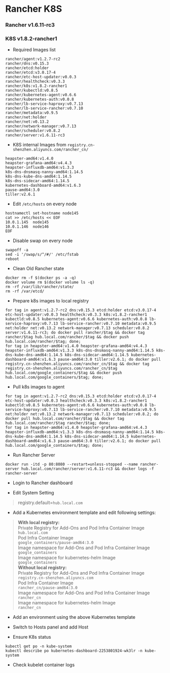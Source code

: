 # Rancher K8S
### Rancher v1.6.11-rc3
### K8S v1.8.2-rancher1

* Required Images list
```
rancher/agent:v1.2.7-rc2
rancher/dns:v0.15.3
rancher/etcd:holder
rancher/etcd:v3.0.17-4
rancher/etc-host-updater:v0.0.3
rancher/healthcheck:v0.3.3
rancher/k8s:v1.8.2-rancher1
rancher/kubectld:v0.8.5
rancher/kubernetes-agent:v0.6.6
rancher/kubernetes-auth:v0.0.8
rancher/lb-service-haproxy:v0.7.13
rancher/lb-service-rancher:v0.7.10
rancher/metadata:v0.9.5
rancher/net:holder
rancher/net:v0.13.2
rancher/network-manager:v0.7.13
rancher/scheduler:v0.8.2
rancher/server:v1.6.11-rc3
```

* K8S internal Images from `registry.cn-shenzhen.aliyuncs.com/rancher_cn/`
```
heapster-amd64:v1.4.0
heapster-grafana-amd64:v4.4.3
heapster-influxdb-amd64:v1.3.3
k8s-dns-dnsmasq-nanny-amd64:1.14.5
k8s-dns-kube-dns-amd64:1.14.5
k8s-dns-sidecar-amd64:1.14.5
kubernetes-dashboard-amd64:v1.6.3
pause-amd64:3.0
tiller:v2.6.1
```

* Edit `/etc/hosts` on every node
```
hostnamectl set-hostname node145
cat >> /etc/hosts << EOF
10.0.1.145  node145
10.0.1.146  node146
EOF
```

* Disable swap on every node
```
swapoff -a
sed -i '/swap/s/^/#/' /etc/fstab
reboot
```

* Clean Old Rancher state
```
docker rm -f $(docker ps -a -q)
docker volume rm $(docker volume ls -q)
rm -rf /var/lib/rancher/state/
rm -rf /var/etcd/
```

* Prepare k8s images to local registry
```
for tag in agent:v1.2.7-rc2 dns:v0.15.3 etcd:holder etcd:v3.0.17-4 etc-host-updater:v0.0.3 healthcheck:v0.3.3 k8s:v1.8.2-rancher1 kubectld:v0.8.5 kubernetes-agent:v0.6.6 kubernetes-auth:v0.0.8 lb-service-haproxy:v0.7.13 lb-service-rancher:v0.7.10 metadata:v0.9.5 net:holder net:v0.13.2 network-manager:v0.7.13 scheduler:v0.8.2 server:v1.6.11-rc3; do docker pull rancher/$tag && docker tag rancher/$tag hub.local.com/rancher/$tag && docker push hub.local.com/rancher/$tag; done;
for tag in heapster-amd64:v1.4.0 heapster-grafana-amd64:v4.4.3 heapster-influxdb-amd64:v1.3.3 k8s-dns-dnsmasq-nanny-amd64:1.14.5 k8s-dns-kube-dns-amd64:1.14.5 k8s-dns-sidecar-amd64:1.14.5 kubernetes-dashboard-amd64:v1.6.3 pause-amd64:3.0 tiller:v2.6.1; do docker pull registry.cn-shenzhen.aliyuncs.com/rancher_cn/$tag && docker tag registry.cn-shenzhen.aliyuncs.com/rancher_cn/$tag hub.local.com/google_containers/$tag && docker push hub.local.com/google_containers/$tag; done;
```

* Pull k8s images to agent
```
for tag in agent:v1.2.7-rc2 dns:v0.15.3 etcd:holder etcd:v3.0.17-4 etc-host-updater:v0.0.3 healthcheck:v0.3.3 k8s:v1.8.2-rancher1 kubectld:v0.8.5 kubernetes-agent:v0.6.6 kubernetes-auth:v0.0.8 lb-service-haproxy:v0.7.13 lb-service-rancher:v0.7.10 metadata:v0.9.5 net:holder net:v0.13.2 network-manager:v0.7.13 scheduler:v0.8.2; do docker pull hub.local.com/rancher/$tag && docker tag hub.local.com/rancher/$tag rancher/$tag; done;
for tag in heapster-amd64:v1.4.0 heapster-grafana-amd64:v4.4.3 heapster-influxdb-amd64:v1.3.3 k8s-dns-dnsmasq-nanny-amd64:1.14.5 k8s-dns-kube-dns-amd64:1.14.5 k8s-dns-sidecar-amd64:1.14.5 kubernetes-dashboard-amd64:v1.6.3 pause-amd64:3.0 tiller:v2.6.1; do docker pull hub.local.com/google_containers/$tag; done;
```

* Run Rancher Server
```
docker run -itd -p 80:8080 --restart=unless-stopped --name rancher-server hub.local.com/rancher/server:v1.6.11-rc3 && docker logs -f rancher-server
```
* Login to Rancher dashboard

* Edit System Setting
> registry.default=`hub.local.com`

* Add a Kubernetes environment template and edit following settings:
> **With local registry:**  
> Private Registry for Add-Ons and Pod Infra Container Image  
`hub.local.com`  
> Pod Infra Container Image  
`google_containers/pause-amd64:3.0`  
> Image namespace for  Add-Ons and Pod Infra Container Image  
`google_containers`  
> Image namespace for kubernetes-helm Image  
`google_containers`  
> **Without local registry:**  
> Private Registry for Add-Ons and Pod Infra Container Image  
`registry.cn-shenzhen.aliyuncs.com`  
> Pod Infra Container Image  
`rancher_cn/pause-amd64:3.0`  
> Image namespace for  Add-Ons and Pod Infra Container Image  
`rancher_cn`  
> Image namespace for kubernetes-helm Image  
`rancher_cn`  

* Add an environment using the above Kubernetes template

* Switch to Hosts panel and add Host

* Ensure K8s status
```
kubectl get po -n kube-system
kubectl describe po kubernetes-dashboard-2253801924-wk3lr -n kube-system
```

* Check kubelet container logs
